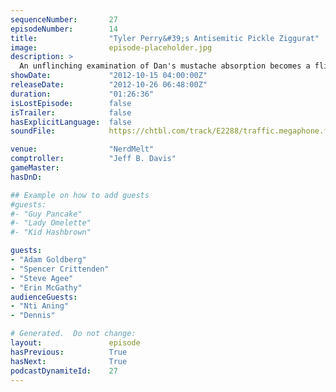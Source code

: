```yaml
---
sequenceNumber:       27
episodeNumber:        14
title:                "Tyler Perry&#39;s Antisemitic Pickle Ziggurat"
image:                episode-placeholder.jpg
description: >
  An unflinching examination of Dan's mustache absorption becomes a flinching examination of Harmontown regular Adam Goldberg. Plus: special guest Steve Agee drops by for a discussion of airline food and the ridiculous infiltration of Admiral Darkstar's...
showDate:             "2012-10-15 04:00:00Z"
releaseDate:          "2012-10-26 06:48:00Z"
duration:             "01:26:36"
isLostEpisode:        false
isTrailer:            false
hasExplicitLanguage:  false
soundFile:            https://chtbl.com/track/E2288/traffic.megaphone.fm/STA9966987632.mp3?updated=1555705125

venue:                "NerdMelt"
comptroller:          "Jeff B. Davis"
gameMaster:           
hasDnD:               

## Example on how to add guests
#guests:
#- "Guy Pancake"
#- "Lady Omelette"
#- "Kid Hashbrown"

guests:
- "Adam Goldberg"
- "Spencer Crittenden"
- "Steve Agee"
- "Erin McGathy"
audienceGuests:
- "Nti Aning"
- "Dennis"

# Generated.  Do not change:
layout:               episode
hasPrevious:          True
hasNext:              True
podcastDynamiteId:    27
---
```

